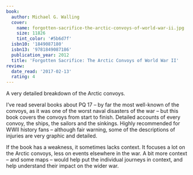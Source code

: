 ```yaml
---
book:
  author: Michael G. Walling
  cover:
    name: forgotten-sacrifice-the-arctic-convoys-of-world-war-ii.jpg
    size: 11826
    tint_color: '#5b6d7f'
  isbn10: '1849087180'
  isbn13: '9781849087186'
  publication_year: 2012
  title: 'Forgotten Sacrifice: The Arctic Convoys of World War II'
review:
  date_read: '2017-02-13'
  rating: 4
---
```


A very detailed breakdown of the Arctic convoys.

I’ve read several books about PQ 17 – by far the most well-known of the convoys, as it was one of the worst naval disasters of the war – but this book covers the convoys from start to finish. Detailed accounts of every convoy, the ships, the sailors and the sinkings. Highly recommended for WWII history fans – although fair warning, some of the descriptions of injuries are very graphic and detailed.

If the book has a weakness, it sometimes lacks context. It focuses a lot on the Arctic convoys, less on events elsewhere in the war. A bit more context – and some maps – would help put the individual journeys in context, and help understand their impact on the wider war.